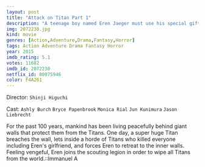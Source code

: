 ```yaml
---
layout: post
title: "Attack on Titan Part 1"
description: "A teenage boy named Eren Jaeger must use his special gift to fight alongside with the military to defeat the titan race. Mankind is on the brink of extinction when these man-eating monsters terrorize everybody and set to destroy the last of human civilization left in the world..."
img: 2072230.jpg
kind: movie
genres: [Action,Adventure,Drama,Fantasy,Horror]
tags: Action Adventure Drama Fantasy Horror 
year: 2015
imdb_rating: 5.1
votes: 11682
imdb_id: 2072230
netflix_id: 80075946
color: F4A261
---
```

Director: `Shinji Higuchi`  

Cast: `Ashly Burch` `Bryce Papenbrook` `Monica Rial` `Jun Kunimura` `Jason Liebrecht` 

For the past 100 years, mankind has been living peacefully behind giant walls that protect them from the Titans. One day, a super huge Titan breaches the wall, lets inside a horde of Titans who killed everyone including Eren's girlfriend, and forces Eren to retreat to the inner walls. Feeling vengeful, Eren joins the scouting legion in order to wipe all Titans from the world.::Immanuel A